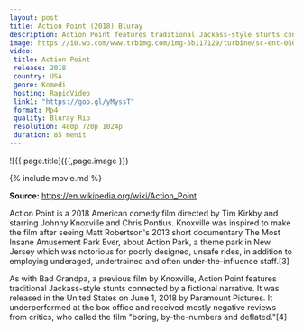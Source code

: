 ```yaml
---
layout: post
title: Action Point (2018) Bluray
description: Action Point features traditional Jackass-style stunts connected by a fictional narrative.
image: https://i0.wp.com/www.trbimg.com/img-5b117129/turbine/sc-ent-0601-action1-20180601/1100/1100x619
video:
 title: Action Point
 release: 2018
 country: USA
 genre: Komedi
 hosting: RapidVideo
 link1: "https://goo.gl/yMyssT"
 format: Mp4
 quality: Bluray Rip
 resolution: 480p 720p 1024p
 duration: 85 menit
---
```

![{{ page.title]({{,page.image }})

{% include movie.md %}

**Source:** https://en.wikipedia.org/wiki/Action_Point

Action Point is a 2018 American comedy film directed by Tim Kirkby and starring Johnny Knoxville and Chris Pontius. Knoxville was inspired to make the film after seeing Matt Robertson's 2013 short documentary The Most Insane Amusement Park Ever, about Action Park, a theme park in New Jersey which was notorious for poorly designed, unsafe rides, in addition to employing underaged, undertrained and often under-the-influence staff.[3]

As with Bad Grandpa, a previous film by Knoxville, Action Point features traditional Jackass-style stunts connected by a fictional narrative. It was released in the United States on June 1, 2018 by Paramount Pictures. It underperformed at the box office and received mostly negative reviews from critics, who called the film "boring, by-the-numbers and deflated."[4]
